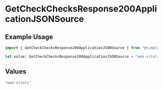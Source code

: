 # GetCheckChecksResponse200ApplicationJSONSource

## Example Usage

```typescript
import { GetCheckChecksResponse200ApplicationJSONSource } from "@simplesagar/vercel/models/getcheckop.js";

let value: GetCheckChecksResponse200ApplicationJSONSource = "web-vitals";
```

## Values

```typescript
"web-vitals"
```